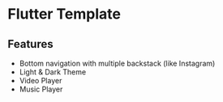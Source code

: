 # Flutter Template

## Features

- Bottom navigation with multiple backstack (like Instagram)
- Light & Dark Theme
- Video Player
- Music Player